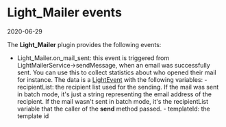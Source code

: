 Light_Mailer events
=============
2020-06-29



The **Light_Mailer** plugin provides the following events:


- Light_Mailer.on_mail_sent: this event is triggered from LightMailerService->sendMessage,
        when an email was successfully sent. 
        You can use this to collect statistics about who opened their mail for instance.
        The data is a [LightEvent](https://github.com/lingtalfi/Light/blob/master/Events/LightEvent.php) with the following variables:
         - recipientList: the recipient list used for the sending.
                If the mail was sent in batch mode, it's just a string representing the email address of the recipient.
                If the mail wasn't sent in batch mode, it's the recipientList variable that the caller of the **send** method passed.
         - templateId: the template id